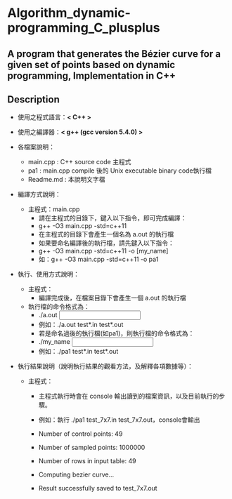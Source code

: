 # Algorithm_dynamic-programming_C_plusplus
## A program that generates the Bézier curve for a given set of points based on dynamic programming, Implementation in C++

## Description
- 使用之程式語言：**< C++ >**
- 使用之編譯器：**< g++ (gcc version 5.4.0) >**
- 各檔案說明：
	- main.cpp : C++ source code 主程式
	- pa1  : main.cpp compile 後的 Unix executable binary code執行檔
	- Readme.md : 本說明文字檔

- 編譯方式說明：        	
   	* 主程式：main.cpp
		- 請在主程式的目錄下，鍵入以下指令，即可完成編譯：
		- g++ -O3 main.cpp -std=c++11
		- 在主程式的目錄下會產生一個名為 a.out 的執行檔
		- 如果要命名編譯後的執行檔，請先鍵入以下指令：
		- g++ -O3 main.cpp -std=c++11 -o [my_name]
		- 如：g++ -O3 main.cpp -std=c++11 -o pa1

- 執行、使用方式說明：
   	* 主程式：
    	- 編譯完成後，在檔案目錄下會產生一個 a.out 的執行檔
   	* 執行檔的命令格式為：
	   	- ./a.out <input file name> <output file name>
	   	- 例如：./a.out test*.in test*.out
	   	- 若是命名過後的執行檔(如pa1)，則執行檔的命令格式為：
		- ./my_name <input file name> <output file name>
		- 例如：./pa1 test*.in test*.out
     
- 執行結果說明（說明執行結果的觀看方法，及解釋各項數據等）：
   	* 主程式：
		- 主程式執行時會在 console 輸出讀到的檔案資訊，以及目前執行的步驟。
		- 例如：執行 ./pa1 test_7x7.in test_7x7.out，console會輸出
		
		- Number of control points: 49
		- Number of sampled points: 1000000
		- Number of rows in input table: 49
		- Computing bezier curve...
		- Result successfully saved to test_7x7.out

       

